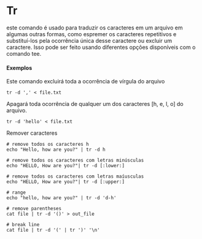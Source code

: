 # Tr

este comando é usado para traduzir os caracteres em um arquivo em algumas outras formas, como espremer os caracteres repetitivos e substituí-los pela ocorrência única desse caractere ou excluir um caractere. Isso pode ser feito usando diferentes opções disponíveis com o comando tee.

#### Exemplos
Este comando excluirá toda a ocorrência de vírgula do arquivo
```shell
tr -d ',' < file.txt
```

Apagará toda ocorrência de qualquer um dos caracteres [h, e, l, o] do arquivo.
```shell
tr -d 'hello' < file.txt
```

Remover caracteres
```shell
# remove todos os caracteres h
echo "Hello, how are you?" | tr -d h

# remove todos os caracteres com letras minúsculas
echo "HELLO, How are you?"| tr -d [:lower:]

# remove todos os caracteres com letras maíusculas
echo "HELLO, How are you?"| tr -d [:upper:]

# range
echo "hello, how are you?" | tr -d 'd-h'

# remove parentheses
cat file | tr -d '()' > out_file

# break line
cat file | tr -d '(' | tr ')' '\n'
```